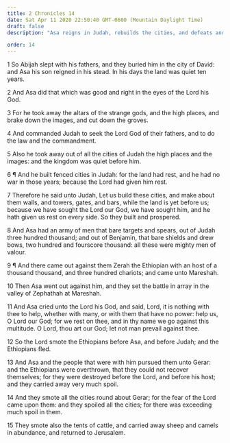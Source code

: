 ```yaml
---
title: 2 Chronicles 14
date: Sat Apr 11 2020 22:50:40 GMT-0600 (Mountain Daylight Time)
draft: false
description: "Asa reigns in Judah, rebuilds the cities, and defeats and plunders the Ethiopians, who attack Judah."

order: 14
---
```

    
1 So Abijah slept with his fathers, and they buried him in the city of David: and Asa his son reigned in his stead. In his days the land was quiet ten years.

2 And Asa did that which was good and right in the eyes of the Lord his God.

3 For he took away the altars of the strange gods, and the high places, and brake down the images, and cut down the groves.

4 And commanded Judah to seek the Lord God of their fathers, and to do the law and the commandment.

5 Also he took away out of all the cities of Judah the high places and the images: and the kingdom was quiet before him.

6 ¶ And he built fenced cities in Judah: for the land had rest, and he had no war in those years; because the Lord had given him rest.

7 Therefore he said unto Judah, Let us build these cities, and make about them walls, and towers, gates, and bars, while the land is yet before us; because we have sought the Lord our God, we have sought him, and he hath given us rest on every side. So they built and prospered.

8 And Asa had an army of men that bare targets and spears, out of Judah three hundred thousand; and out of Benjamin, that bare shields and drew bows, two hundred and fourscore thousand: all these were mighty men of valour.

9 ¶ And there came out against them Zerah the Ethiopian with an host of a thousand thousand, and three hundred chariots; and came unto Mareshah.

10 Then Asa went out against him, and they set the battle in array in the valley of Zephathah at Mareshah.

11 And Asa cried unto the Lord his God, and said, Lord, it is nothing with thee to help, whether with many, or with them that have no power: help us, O Lord our God; for we rest on thee, and in thy name we go against this multitude. O Lord, thou art our God; let not man prevail against thee.

12 So the Lord smote the Ethiopians before Asa, and before Judah; and the Ethiopians fled.

13 And Asa and the people that were with him pursued them unto Gerar: and the Ethiopians were overthrown, that they could not recover themselves; for they were destroyed before the Lord, and before his host; and they carried away very much spoil.

14 And they smote all the cities round about Gerar; for the fear of the Lord came upon them: and they spoiled all the cities; for there was exceeding much spoil in them.

15 They smote also the tents of cattle, and carried away sheep and camels in abundance, and returned to Jerusalem.

